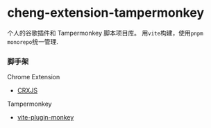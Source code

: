 # cheng-extension-tampermonkey

个人的谷歌插件和 Tampermonkey 脚本项目库。
用`vite`构建，使用`pnpm monorepo`统一管理.

### 脚手架

Chrome Extension

- [CRXJS](https://crxjs.dev/)

Tampermonkey

- [vite-plugin-monkey](https://github.com/lisonge/vite-plugin-monkey)
